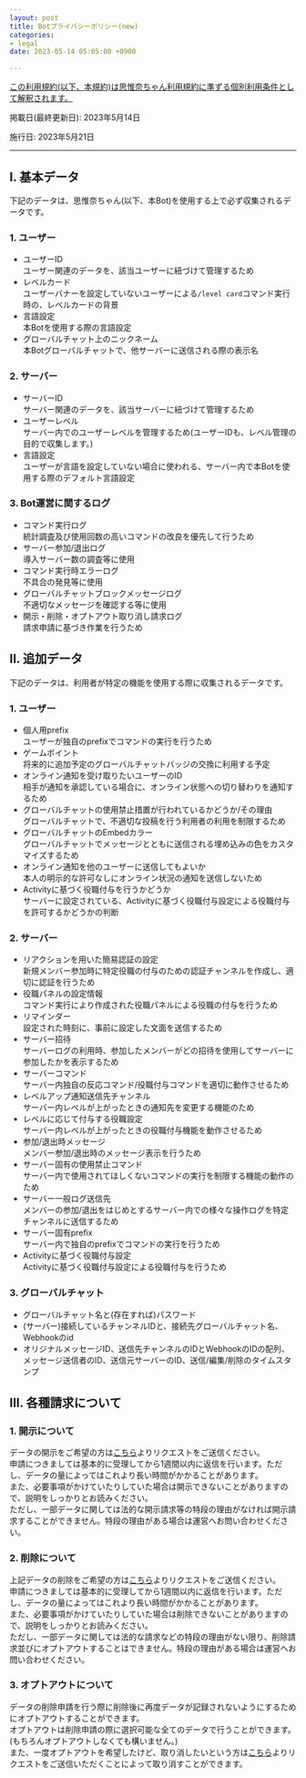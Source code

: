 ```yaml
---
layout: post
title: Botプライバシーポリシー(new)
categories:
- legal
date: 2023-05-14 05:05:00 +0900

---
```

<u>この利用規約(以下、本規約)は<a href="{{site.url}}/legal/new-tos" class="a-orange">思惟奈ちゃん利用規約</a>に準ずる個別利用条件として解釈されます。</u>

掲載日(最終更新日): 2023年5月14日

施行日: 2023年5月21日

---

## I. 基本データ

下記のデータは、思惟奈ちゃん(以下、本Bot)を使用する上で必ず収集されるデータです。

### 1. ユーザー

- ユーザーID<br>ユーザー関連のデータを、該当ユーザーに紐づけて管理するため
- レベルカード<br>ユーザーバナーを設定していないユーザーによる`/level card`コマンド実行時の、レベルカードの背景
- 言語設定<br>本Botを使用する際の言語設定
- グローバルチャット上のニックネーム<br>本Botグローバルチャットで、他サーバーに送信される際の表示名

### 2. サーバー

- サーバーID<br>サーバー関連のデータを、該当サーバーに紐づけて管理するため
- ユーザーレベル<br>サーバー内でのユーザーレベルを管理するため(ユーザーIDも、レベル管理の目的で収集します。)
- 言語設定<br>ユーザーが言語を設定していない場合に使われる、サーバー内で本Botを使用する際のデフォルト言語設定

### 3. Bot運営に関するログ

- コマンド実行ログ<br>統計調査及び使用回数の高いコマンドの改良を優先して行うため
- サーバー参加/退出ログ<br>導入サーバー数の調査等に使用
- コマンド実行時エラーログ<br>不具合の発見等に使用
- グローバルチャットブロックメッセージログ<br>不適切なメッセージを確認する等に使用
- 開示・削除・オプトアウト取り消し請求ログ<br>請求申請に基づき作業を行うため

## II. 追加データ

下記のデータは、利用者が特定の機能を使用する際に収集されるデータです。

### 1. ユーザー

- 個人用prefix<br>ユーザーが独自のprefixでコマンドの実行を行うため
- ゲームポイント<br>将来的に追加予定のグローバルチャットバッジの交換に利用する予定
- オンライン通知を受け取りたいユーザーのID<br>相手が通知を承認している場合に、オンライン状態への切り替わりを通知するため
- グローバルチャットの使用禁止措置が行われているかどうか/その理由<br>グローバルチャットで、不適切な投稿を行う利用者の利用を制限するため
- グローバルチャットのEmbedカラー<br>グローバルチャットでメッセージとともに送信される埋め込みの色をカスタマイズするため
- オンライン通知を他のユーザーに送信してもよいか<br>本人の明示的な許可なしにオンライン状況の通知を送信しないため
- Activityに基づく役職付与を行うかどうか<br>サーバーに設定されている、Activityに基づく役職付与設定による役職付与を許可するかどうかの判断

### 2. サーバー

- リアクションを用いた簡易認証の設定<br>新規メンバー参加時に特定役職の付与のための認証チャンネルを作成し、適切に認証を行うため
- 役職パネルの設定情報<br>コマンド実行により作成された役職パネルによる役職の付与を行うため
- リマインダー<br>設定された時刻に、事前に設定した文面を送信するため
- サーバー招待<br>サーバーログの利用時、参加したメンバーがどの招待を使用してサーバーに参加したかを表示するため
- サーバーコマンド<br>サーバー内独自の反応コマンド/役職付与コマンドを適切に動作させるため
- レベルアップ通知送信先チャンネル<br>サーバー内レベルが上がったときの通知先を変更する機能のため
- レベルに応じて付与する役職設定<br>サーバー内レベルが上がったときの役職付与機能を動作させるため
- 参加/退出時メッセージ<br>メンバー参加/退出時のメッセージ表示を行うため
- サーバー固有の使用禁止コマンド<br>サーバー内で使用されてほしくないコマンドの実行を制限する機能の動作のため
- サーバー一般ログ送信先<br>メンバーの参加/退出をはじめとするサーバー内での様々な操作ログを特定チャンネルに送信するため
- サーバー固有prefix<br>サーバー内で独自のprefixでコマンドの実行を行うため
- Activityに基づく役職付与設定<br>Activityに基づく役職付与設定による役職付与を行うため

### 3. グローバルチャット

- グローバルチャット名と(存在すれば)パスワード
- (サーバー)接続しているチャンネルIDと、接続先グローバルチャット名、Webhookのid
- オリジナルメッセージID、送信先チャンネルのIDとWebhookのIDの配列、メッセージ送信者のID、送信元サーバーのID、送信/編集/削除のタイムスタンプ

## III. 各種請求について

### 1. 開示について

データの開示をご希望の方は<a href="https://forms.gle/8S1tixm3eEpo8sgU8" class="a-orange">こちら</a>よりリクエストをご送信ください。<br>申請につきましては基本的に受理してから1週間以内に返信を行います。ただし、データの量によってはこれより長い時間がかかることがあります。<br>また、必要事項がかけていたりしていた場合は開示できないことがありますので、説明をしっかりとお読みください。<br>ただし、一部データに関しては法的な開示請求等の特段の理由がなければ開示請求することができません。特段の理由がある場合は運営へお問い合わせください。

### 2. 削除について

上記データの削除をご希望の方は<a href="https://forms.gle/nmVP2Ry8w71eCuws5" class="a-orange">こちら</a>よりリクエストをご送信ください。<br>申請につきましては基本的に受理してから1週間以内に返信を行います。ただし、データの量によってはこれより長い時間がかかることがあります。<br>また、必要事項がかけていたりしていた場合は削除できないことがありますので、説明をしっかりとお読みください。<br>ただし、一部データに関しては法的な請求などの特段の理由がない限り、削除請求並びにオプトアウトすることはできません。特段の理由がある場合は運営へお問い合わせください。

### 3. オプトアウトについて

データの削除申請を行う際に削除後に再度データが記録されないようにするためにオプトアウトすることができます。<br>
オプトアウトは削除申請の際に選択可能な全てのデータで行うことができます。(もちろんオプトアウトしなくても構いません。)<br>また、一度オプトアウトを希望したけど、取り消したいという方は<a href="https://forms.gle/zLgyecUc8aHFR8R78" class="a-orange">こちら</a>よりリクエストをご送信いただくことによって取り消すことができます。